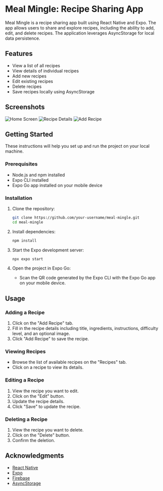 # Meal Mingle: Recipe Sharing App

Meal Mingle is a recipe sharing app built using React Native and Expo. The app allows users to share and explore recipes, including the ability to add, edit, and delete recipes. The application leverages AsyncStorage for local data persistence.

## Features

- View a list of all recipes
- View details of individual recipes
- Add new recipes
- Edit existing recipes
- Delete recipes
- Save recipes locally using AsyncStorage

## Screenshots

![Home Screen](./screenshots/home_screen.png)
![Recipe Details](./screenshots/recipe_details.png)
![Add Recipe](./screenshots/add_recipe.png)

## Getting Started

These instructions will help you set up and run the project on your local machine.

### Prerequisites

- Node.js and npm installed
- Expo CLI installed
- Expo Go app installed on your mobile device

### Installation

1. Clone the repository:

   ```sh
   git clone https://github.com/your-username/meal-mingle.git
   cd meal-mingle
   ```

2. Install dependencies:

   ```sh
   npm install
   ```

3. Start the Expo development server:

   ```sh
   npx expo start
   ```

4. Open the project in Expo Go:

   - Scan the QR code generated by the Expo CLI with the Expo Go app on your mobile device.

## Usage

### Adding a Recipe

1. Click on the "Add Recipe" tab.
2. Fill in the recipe details including title, ingredients, instructions, difficulty level, and an optional image.
3. Click "Add Recipe" to save the recipe.

### Viewing Recipes

- Browse the list of available recipes on the "Recipes" tab.
- Click on a recipe to view its details.

### Editing a Recipe

1. View the recipe you want to edit.
2. Click on the "Edit" button.
3. Update the recipe details.
4. Click "Save" to update the recipe.

### Deleting a Recipe

1. View the recipe you want to delete.
2. Click on the "Delete" button.
3. Confirm the deletion.

## Acknowledgments

- [React Native](https://reactnative.dev/)
- [Expo](https://expo.dev/)
- [Firebase](https://firebase.google.com/)
- [AsyncStorage](https://github.com/react-native-async-storage/async-storage)
